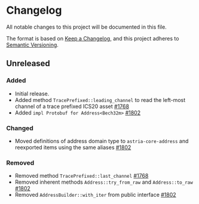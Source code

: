 <!-- markdownlint-disable no-duplicate-heading -->

# Changelog

All notable changes to this project will be documented in this file.

The format is based on [Keep a Changelog](https://keepachangelog.com/en/1.1.0/),
and this project adheres to [Semantic Versioning](https://semver.org/spec/v2.0.0.html).

## Unreleased

### Added

- Initial release.
- Added method `TracePrefixed::leading_channel` to read the left-most channel of
  a trace prefixed ICS20 asset [#1768](https://github.com/astriaorg/astria/pull/1768)
- Added `impl Protobuf for Address<Bech32m>` [#1802](https://github.com/astriaorg/astria/pull/1802)

### Changed

- Moved definitions of address domain type to `astria-core-address` and reexported items using the
  same aliases [#1802](https://github.com/astriaorg/astria/pull/1802)

### Removed

- Removed method `TracePrefixed::last_channel` [#1768](https://github.com/astriaorg/astria/pull/1768)
- Removed inherent methods `Address::try_from_raw` and `Address::to_raw`
  [#1802](https://github.com/astriaorg/astria/pull/1802)
- Removed `AddressBuilder::with_iter` from public interface [#1802](https://github.com/astriaorg/astria/pull/1802)
